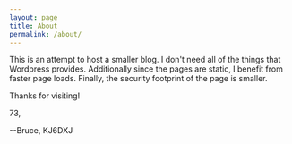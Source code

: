 ```yaml
---
layout: page
title: About
permalink: /about/
---
```

This is an attempt to host a smaller blog. I don't need all of the
things that Wordpress provides. Additionally since the pages are static,
I benefit from faster page loads. Finally, the security footprint of
the page is smaller.

Thanks for visiting!

73,

--Bruce, KJ6DXJ

